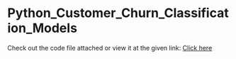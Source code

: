 # Python_Customer_Churn_Classification_Models
Check out the code file attached or view it at the given link:
<a href="https://colab.research.google.com/drive/1uQawVabcY7w4srSzn_X4lQ6SS2Ghf8T6">Click here</a>
